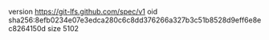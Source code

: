 version https://git-lfs.github.com/spec/v1
oid sha256:8efb0234e07e3edca280c6c8dd376266a327b3c51b8528d9eff6e8ec8264150d
size 5102
